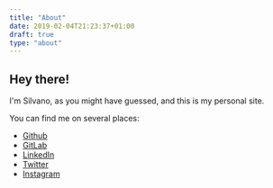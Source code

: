 ```yaml
---
title: "About"
date: 2019-02-04T21:23:37+01:00
draft: true
type: "about"
---
```


## Hey there!

I'm Silvano, as you might have guessed, and this is my personal site.

You can find me on several places:

* [Github](https://github.com/Alien1993)
* [GitLab](https://gitlab.com/silvanocerza)
* [LinkedIn](https://www.linkedin.com/in/silvanocerza/)
* [Twitter](https://twitter.com/SilvanoCerza)
* [Instagram](https://www.instagram.com/silvanocerza/)

